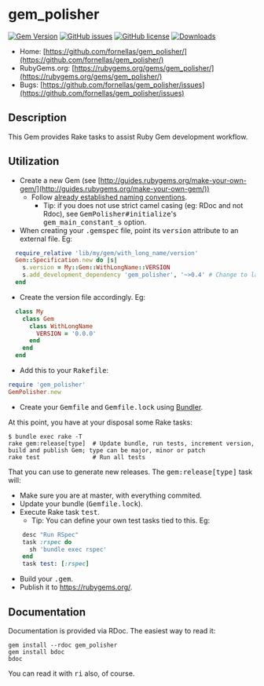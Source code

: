 # gem_polisher

[![Gem Version](https://badge.fury.io/rb/gem_polisher.svg)](http://badge.fury.io/rb/gem_polisher)
[![GitHub issues](https://img.shields.io/github/issues/fornellas/gem_polisher.svg)](https://github.com/fornellas/gem_polisher/issues)
[![GitHub license](https://img.shields.io/badge/license-GPLv3-blue.svg)](https://raw.githubusercontent.com/fornellas/gem_polisher/master/LICENSE)
[![Downloads](http://ruby-gem-downloads-badge.herokuapp.com/gem_polisher?type=total)](https://rubygems.org/gems/gem_polisher)

* Home: [https://github.com/fornellas/gem_polisher/](https://github.com/fornellas/gem_polisher/)
* RubyGems.org: [https://rubygems.org/gems/gem_polisher/](https://rubygems.org/gems/gem_polisher/)
* Bugs: [https://github.com/fornellas/gem_polisher/issues](https://github.com/fornellas/gem_polisher/issues)

## Description

This Gem provides Rake tasks to assist Ruby Gem development workflow.

## Utilization

* Create a new Gem (see [http://guides.rubygems.org/make-your-own-gem/](http://guides.rubygems.org/make-your-own-gem/))
  * Follow [already established naming conventions](http://guides.rubygems.org/name-your-gem/).
    * Tip: if you does not use strict camel casing (eg: RDoc and not Rdoc), see <tt>GemPolisher#initialize</tt>'s <tt>gem_main_constant_s</tt> option.
* When creating your <tt>.gemspec</tt> file, point its <tt>version</tt> attribute to an external file. Eg:
```ruby
  require_relative 'lib/my/gem/with_long_name/version'
  Gem::Specification.new do |s|
    s.version = My::Gem::WithLongName::VERSION
    s.add_development_dependency 'gem_polisher', '~>0.4' # Change to latest available version!
  end
```
* Create the version file accordingly. Eg:
```ruby
  class My
    class Gem
      class WithLongName
        VERSION = '0.0.0'
      end
    end
  end
```
* Add this to your <tt>Rakefile</tt>:
```ruby
require 'gem_polisher'
GemPolisher.new
```
* Create your <tt>Gemfile</tt> and <tt>Gemfile.lock</tt> using [Bundler](http://bundler.io/).

At this point, you have at your disposal some Rake tasks:
```
$ bundle exec rake -T
rake gem:release[type]  # Update bundle, run tests, increment version, build and publish Gem; type can be major, minor or patch
rake test               # Run all tests
```
That you can use to generate new releases. The <tt>gem:release[type]</tt> task will:
* Make sure you are at master, with everything commited.
* Update your bundle (<tt>Gemfile.lock</tt>).
* Execute Rake task <tt>test</tt>.
  * Tip: You can define your own test tasks tied to this. Eg:
```ruby
    desc "Run RSpec"
    task :rspec do
      sh 'bundle exec rspec'
    end
    task test: [:rspec]
```
* Build your <tt>.gem</tt>.
* Publish it to https://rubygems.org/.

## Documentation

Documentation is provided via RDoc. The easiest way to read it:
```
gem install --rdoc gem_polisher
gem install bdoc
bdoc
```
You can read it with <tt>ri</tt> also, of course.
